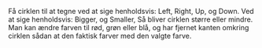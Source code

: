 Få cirklen til at tegne ved at sige henholdsvis:
Left,
Right,
Up,
og Down.
Ved at sige henholdsvis:
Bigger,
og Smaller,
Så bliver cirklen større eller mindre.
Man kan ændre farven til rød, grøn eller blå, og har fjernet kanten omkring cirklen sådan at den faktisk farver med den valgte farve.

